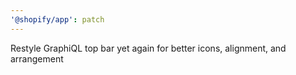 ```yaml
---
'@shopify/app': patch
---
```


Restyle GraphiQL top bar yet again for better icons, alignment, and arrangement
